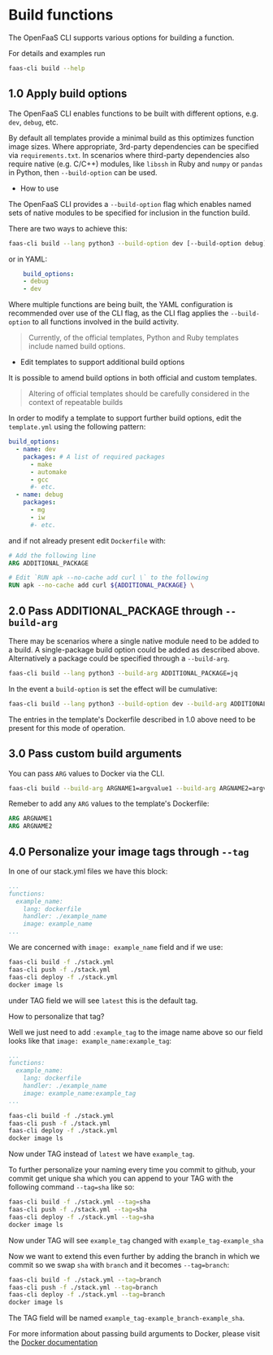 # Build functions

The OpenFaaS CLI supports various options for building a function.  

For details and examples run 

```bash
faas-cli build --help
```

## 1.0 Apply build options

The OpenFaaS CLI enables functions to be built with different options, e.g. `dev`, `debug`, etc.

By default all templates provide a minimal build as this optimizes function image sizes. Where appropriate, 3rd-party dependencies can be specified via `requirements.txt`. In scenarios where third-party dependencies also require native (e.g. C/C++) modules,
like `libssh` in Ruby and `numpy` or `pandas` in Python, then `--build-option` can be used.

* How to use

The OpenFaaS CLI provides a `--build-option` flag which enables named sets of native modules to be specified for inclusion in the function build.  

There are two ways to achieve this:

```bash
faas-cli build --lang python3 --build-option dev [--build-option debug]
```

or in YAML:

```yaml
    build_options:
    - debug
    - dev
```

Where multiple functions are being built, the YAML configuration is recommended over use of the CLI flag, as the CLI flag applies the `--build-option` to all functions involved in the build activity.

> Currently, of the official templates, Python and Ruby templates include named build options.

* Edit templates to support additional build options

It is possible to amend build options in both official and custom templates.  

> Altering of official templates should be carefully considered in the context of repeatable builds

In order to modify a template to support further build options, edit the `template.yml` using the following pattern:

```yaml
build_options: 
  - name: dev
    packages: # A list of required packages
      - make
      - automake
      - gcc
      #- etc.
  - name: debug
    packages: 
      - mg
      - iw
      #- etc.
```

and if not already present edit `Dockerfile` with:

```dockerfile
# Add the following line
ARG ADDITIONAL_PACKAGE 

# Edit `RUN apk --no-cache add curl \` to the following
RUN apk --no-cache add curl ${ADDITIONAL_PACKAGE} \  

```
## 2.0 Pass ADDITIONAL_PACKAGE through `--build-arg`

There may be scenarios where a single native module need to be added to a build.  A single-package build option could be added as described above.  Alternatively a package could be specified through a `--build-arg`.

```bash
faas-cli build --lang python3 --build-arg ADDITIONAL_PACKAGE=jq
```

In the event a `build-option` is set the effect will be cumulative:

```bash
faas-cli build --lang python3 --build-option dev --build-arg ADDITIONAL_PACKAGE=jq
```

The entries in the template's Dockerfile described in 1.0 above need to be present for this mode of operation.

## 3.0 Pass custom build arguments

You can pass `ARG` values to Docker via the CLI.

```bash
faas-cli build --build-arg ARGNAME1=argvalue1 --build-arg ARGNAME2=argvalue2
``` 

Remeber to add any `ARG` values to the template's Dockerfile:

 ```dockerfile
 ARG ARGNAME1
 ARG ARGNAME2
 ```

## 4.0 Personalize your image tags through ```--tag```

In one of our stack.yml files we have this block:

```yaml
...
functions:
  example_name:
    lang: dockerfile
    handler: ./example_name
    image: example_name
...
```

We are concerned with `image: example_name` field and if we use:

```bash
faas-cli build -f ./stack.yml
faas-cli push -f ./stack.yml
faas-cli deploy -f ./stack.yml
docker image ls
```

under TAG field we will see `latest` this is the default tag.

How to personalize that tag?

Well we just need to add `:example_tag` to the image name above so our field looks like that `image: example_name:example_tag`:

```yaml
...
functions:
  example_name:
    lang: dockerfile
    handler: ./example_name
    image: example_name:example_tag
...
```

```bash
faas-cli build -f ./stack.yml
faas-cli push -f ./stack.yml
faas-cli deploy -f ./stack.yml
docker image ls
```

Now under TAG instead of `latest` we have `example_tag`.

To further personalize your naming every time you commit to github, your commit get unique sha which you can append to your TAG with the following command `--tag=sha` like so:

```bash
faas-cli build -f ./stack.yml --tag=sha
faas-cli push -f ./stack.yml --tag=sha
faas-cli deploy -f ./stack.yml --tag=sha
docker image ls
```

Now under TAG will see `example_tag` changed with `example_tag-example_sha`

Now we want to extend this even further by adding the branch in which we commit so we swap `sha` with `branch`
and it becomes `--tag=branch`:

```bash
faas-cli build -f ./stack.yml --tag=branch
faas-cli push -f ./stack.yml --tag=branch
faas-cli deploy -f ./stack.yml --tag=branch
docker image ls
```

The TAG field will be named `example_tag-example_branch-example_sha`.

 For more information about passing build arguments to Docker, please visit the [Docker documentation](https://docs.docker.com/engine/reference/commandline/build/)